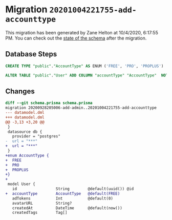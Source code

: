# Migration `20201004221755-add-accounttype`

This migration has been generated by Zane Helton at 10/4/2020, 6:17:55 PM.
You can check out the [state of the schema](./schema.prisma) after the migration.

## Database Steps

```sql
CREATE TYPE "public"."AccountType" AS ENUM ('FREE', 'PRO', 'PROPLUS')

ALTER TABLE "public"."User" ADD COLUMN "accountType" "AccountType"  NOT NULL DEFAULT E'FREE'
```

## Changes

```diff
diff --git schema.prisma schema.prisma
migration 20200928205006-add-admin..20201004221755-add-accounttype
--- datamodel.dml
+++ datamodel.dml
@@ -3,13 +3,20 @@
 }
 datasource db {
   provider = "postgres"
-  url = "***"
+  url = "***"
 }
+enum AccountType {
+  FREE
+  PRO
+  PROPLUS
+}
+
 model User {
   id                 String        @default(uuid()) @id
+  accountType        AccountType   @default(FREE)
   adTokens           Int           @default(0)
   avatarURL          String?
   createdAt          DateTime      @default(now())
   createdTags        Tag[]
```


